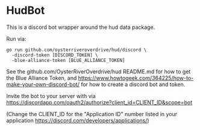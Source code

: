 # HudBot

This is a discord bot wrapper around the hud data package.

Run via:

```
go run github.com/oysterriveroverdrive/hud/discord \
  -discord-token [DISCORD_TOKEN] \
  -blue-alliance-token [BLUE_ALLIANCE_TOKEN]
```

See the github.com/OysterRiverOverdrive/hud README.md for how
to get the Blue Alliance Token, and
https://www.howtogeek.com/364225/how-to-make-your-own-discord-bot/
for how to create a discord bot and token.


Invite the bot to your server with via https://discordapp.com/oauth2/authorize?client_id=CLIENT_ID&scope=bot

(Change the CLIENT_ID for the "Application ID" number listed in your application https://discord.com/developers/applications/)
